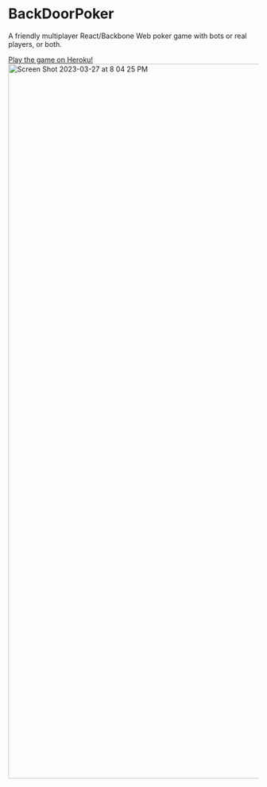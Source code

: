 # BackDoorPoker

A friendly multiplayer React/Backbone Web poker game with bots or real players, or both.

<a href="https://backdoorpoker.herokuapp.com">Play the game on Heroku!</a>
<img width="1440" alt="Screen Shot 2023-03-27 at 8 04 25 PM" src="https://user-images.githubusercontent.com/24409524/228100238-d9084aea-8204-4cd2-9d9f-fa837e93e472.png">

